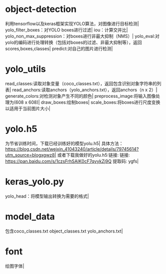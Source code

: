 # object-detection
利用tensorflow以及keras框架实现YOLO算法，对图像进行目标检测|
yolo_filter_boxes：对YOLO boxes进行过滤|
iou：计算交并比|
yolo_non_max_suppression：对boxes进行非最大抑制（NMS）|
yolo_eval:对yolo的编码进行处理转换（包括对boxes的过滤、非最大抑制等），返回scores,boxes,classes|
predict:对自己的图片进行检测|
# yolo_utils
read_classes:读取对象变量（coco_classes.txt），返回包含识别对象字符串的列表|
read_anchors:读取anchors（yolo_anchors.txt），返回anchors（n x 2）|
generate_colors:对检测对象产生不同的颜色|
preprocess_image:将输入图像处理为(608 x 608)|
draw_boxes:绘制boxes|
scale_boxes:将boxes进行尺度变换以适用于当前图片大小|
# yolo.h5
为节省训练时间，下载已经训练好的模型yolu.h5|
具体方法：https://blog.csdn.net/weixin_41043240/article/details/79745614?utm_source=blogxgwz8|
或者下载我做好的yolu.h5:链接: 链接: https://pan.baidu.com/s/1czsFrhSAlK0cF7qvykZj9Q 提取码: ygfs| 
# keras_yolo.py
yolo_head：将模型输出转换为需要的格式|
# model_data
包含coco_classes.txt  object_classes.txt  yolo_anchors.txt|
# font
绘图字体|
